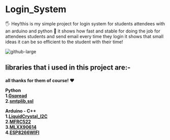 # Login_System

🖐 Hey!this is my simple project for login system for students attendees with an arduino and python 🐍 it shows how fast and stable for doing the job for attendees students and send email every time they login it shows that small ideas it can be so efficient to the student with their time!

![github-large](https://www.aranacorp.com/wp-content/uploads/python-arduino.png)


<h2>libraries that i used in this project are:-
 <h4> all thanks for them of course! ♥

**Python**<br/>
1.[Gspread](https://github.com/burnash/gspread)<br/>
2.[smtplib,ssl](https://github.com/python/cpython)<br/>

**Arduino - C++**<br/>
1.[LiquidCrystal_I2C](https://github.com/johnrickman/LiquidCrystal_I2C)<br/>
2.[MFRC522](https://github.com/miguelbalboa/rfid)<br/>
3.[MLXX90614](https://github.com/adafruit/Adafruit-MLX90614-Library)<br/>
4.[ESP8266WIFI](https://github.com/ekstrand/ESP8266wifi)
